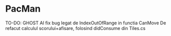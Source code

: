 # PacMan

TO-DO: GHOST AI
fix bug legat de IndexOutOfRange in functia CanMove
De refacut calculul scorului+afisare, folosind didConsume din Tiles.cs
